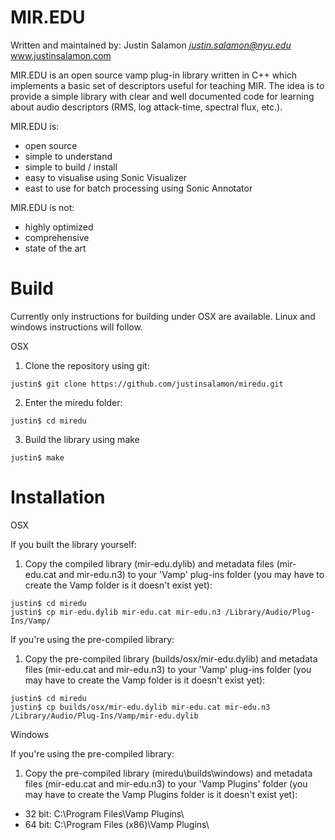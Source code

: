 MIR.EDU
=======

Written and maintained by: Justin Salamon *<justin.salamon@nyu.edu>*
www.justinsalamon.com

MIR.EDU is an open source vamp plug-in library written in C++ which implements a basic set of 
descriptors useful for teaching MIR. The idea is to provide a simple library with clear and well 
documented code for learning about audio descriptors (RMS, log attack-time, spectral flux, etc.).

MIR.EDU is:
- open source
- simple to understand
- simple to build / install
- easy to visualise using Sonic Visualizer
- east to use for batch processing using Sonic Annotator

MIR.EDU is not:
- highly optimized
- comprehensive
- state of the art

Build
=====

Currently only instructions for building under OSX are available. Linux and windows instructions will follow.

OSX

1. Clone the repository using git:
```
justin$ git clone https://github.com/justinsalamon/miredu.git
```
2. Enter the miredu folder:
```
justin$ cd miredu
```
3. Build the library using make
```
justin$ make
```


Installation
============

OSX

If you built the library yourself:

1. Copy the compiled library (mir-edu.dylib) and metadata files (mir-edu.cat and mir-edu.n3) to your 'Vamp' plug-ins folder (you may have to create the Vamp folder is it doesn't exist yet):

```
justin$ cd miredu
justin$ cp mir-edu.dylib mir-edu.cat mir-edu.n3 /Library/Audio/Plug-Ins/Vamp/
```

If you're using the pre-compiled library:

1. Copy the pre-compiled library (builds/osx/mir-edu.dylib) and metadata files (mir-edu.cat and mir-edu.n3) to your 'Vamp' plug-ins folder (you may have to create the Vamp folder is it doesn't exist yet):

```
justin$ cd miredu  
justin$ cp builds/osx/mir-edu.dylib mir-edu.cat mir-edu.n3 /Library/Audio/Plug-Ins/Vamp/mir-edu.dylib
```

Windows

If you're using the pre-compiled library:

1. Copy the pre-compiled library (miredu\builds\windows) and metadata files (mir-edu.cat and mir-edu.n3) to your 'Vamp Plugins' folder (you may have to create the Vamp Plugins folder is it doesn't exist yet):

* 32 bit: C:\Program Files\Vamp Plugins\
* 64 bit: C:\Program Files (x86)\Vamp Plugins\
